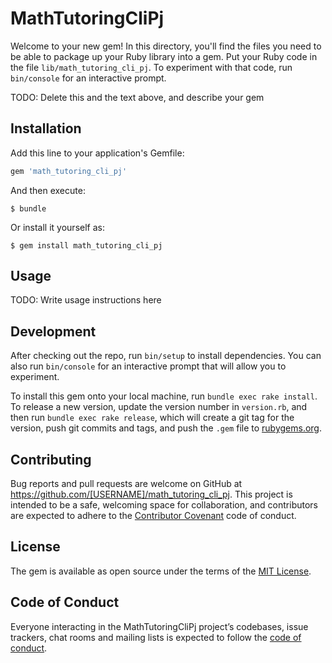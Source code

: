 # MathTutoringCliPj

Welcome to your new gem! In this directory, you'll find the files you need to be able to package up your Ruby library into a gem. Put your Ruby code in the file `lib/math_tutoring_cli_pj`. To experiment with that code, run `bin/console` for an interactive prompt.

TODO: Delete this and the text above, and describe your gem

## Installation

Add this line to your application's Gemfile:

```ruby
gem 'math_tutoring_cli_pj'
```

And then execute:

    $ bundle

Or install it yourself as:

    $ gem install math_tutoring_cli_pj

## Usage

TODO: Write usage instructions here

## Development

After checking out the repo, run `bin/setup` to install dependencies. You can also run `bin/console` for an interactive prompt that will allow you to experiment.

To install this gem onto your local machine, run `bundle exec rake install`. To release a new version, update the version number in `version.rb`, and then run `bundle exec rake release`, which will create a git tag for the version, push git commits and tags, and push the `.gem` file to [rubygems.org](https://rubygems.org).

## Contributing

Bug reports and pull requests are welcome on GitHub at https://github.com/[USERNAME]/math_tutoring_cli_pj. This project is intended to be a safe, welcoming space for collaboration, and contributors are expected to adhere to the [Contributor Covenant](http://contributor-covenant.org) code of conduct.

## License

The gem is available as open source under the terms of the [MIT License](https://opensource.org/licenses/MIT).

## Code of Conduct

Everyone interacting in the MathTutoringCliPj project’s codebases, issue trackers, chat rooms and mailing lists is expected to follow the [code of conduct](https://github.com/[USERNAME]/math_tutoring_cli_pj/blob/master/CODE_OF_CONDUCT.md).

